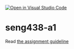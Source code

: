 [![Open in Visual Studio Code](https://classroom.github.com/assets/open-in-vscode-718a45dd9cf7e7f842a935f5ebbe5719a5e09af4491e668f4dbf3b35d5cca122.svg)](https://classroom.github.com/online_ide?assignment_repo_id=13461360&assignment_repo_type=AssignmentRepo)
# seng438-a1

Read [the assignment guideline](seng438-a1.md) 
